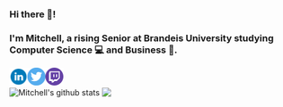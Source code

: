 
### Hi there 👋!

### I'm Mitchell, a rising Senior at Brandeis University studying Computer Science 💻 and Business 👔.

<a href="https://www.linkedin.com/in/mitchell-dodell/">
  <img align="left" alt="Mitchell Dodell | LinkedIn" width="32px" src="https://raw.githubusercontent.com/mdodell/mdodell/master/assets/linkedin.svg" />
</a>
<a href="https://twitter.com/MitchellDodell">
  <img align="left" alt="Mitchell Dodell | Twitter" width="32px" src="https://raw.githubusercontent.com/mdodell/mdodell/master/assets/twitter.svg" />
</a>
<a href="https://www.twitch.tv/bluemanmitchell">
  <img align="left" alt="Mitchell's Twitch.tv" width="32px" src="https://raw.githubusercontent.com/mdodell/mdodell/master/assets/twitch.svg" />
</a>

<br />
<br />

  <img align="center" src="https://github-readme-stats.vercel.app/api?username=mdodell&show_icons=true&include_all_commits=true&theme=radical" alt="Mitchell's github stats" />

  <!-- Change the `github-readme-stats.anuraghazra1.vercel.app` to `github-readme-stats.vercel.app`  -->
  <img align="center" src="https://github-readme-stats.vercel.app/api/top-langs/?username=mdodell&layout=compact&theme=radical" />
